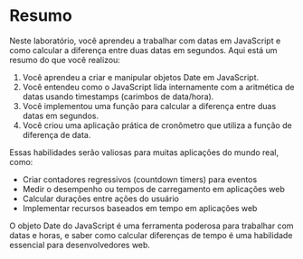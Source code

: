 # Resumo

Neste laboratório, você aprendeu a trabalhar com datas em JavaScript e como calcular a diferença entre duas datas em segundos. Aqui está um resumo do que você realizou:

1.  Você aprendeu a criar e manipular objetos Date em JavaScript.
2.  Você entendeu como o JavaScript lida internamente com a aritmética de datas usando timestamps (carimbos de data/hora).
3.  Você implementou uma função para calcular a diferença entre duas datas em segundos.
4.  Você criou uma aplicação prática de cronômetro que utiliza a função de diferença de data.

Essas habilidades serão valiosas para muitas aplicações do mundo real, como:

- Criar contadores regressivos (countdown timers) para eventos
- Medir o desempenho ou tempos de carregamento em aplicações web
- Calcular durações entre ações do usuário
- Implementar recursos baseados em tempo em aplicações web

O objeto Date do JavaScript é uma ferramenta poderosa para trabalhar com datas e horas, e saber como calcular diferenças de tempo é uma habilidade essencial para desenvolvedores web.
